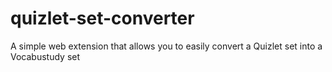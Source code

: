 # quizlet-set-converter
A simple web extension that allows you to easily convert a Quizlet set into a Vocabustudy set
